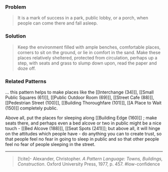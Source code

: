 ### Problem
>It is a mark of success in a park, public lobby, or a porch, when people can come there and fall asleep.

### Solution
>Keep the environment filled with ample benches, comfortable places, corners to sit on the ground, or lie in comfort in the sand. Make these places relatively sheltered, protected from circulation, perhaps up a step, with seats and grass to slump down upon, read the paper and doze off.

### Related Patterns
... this pattern helps to make places like the [[Interchange (34)]], [[Small Public Squares (61)]], [[Public Outdoor Room (69)]], [[Street Cafe (88)]], [[Pedestrian Street (100)]], [[Building Thoroughfare (101)]], [[A Place to Wait (150)]] completely public.

Above all, put the places for sleeping along [[Building Edge (160)]] ; make seats there, and perhaps even a bed alcove or two in public might be a nice touch - [[Bed Alcove (188)]], [[Seat Spots (241)]]; but above all, it will hinge on the attitudes which people have - do anything you can to create trust, so that people feel no fear in going to sleep in public and so that other people feel no fear of people sleeping in the street.

---
> [!cite]- Alexander, Christopher. _A Pattern Language: Towns, Buildings, Construction_. Oxford University Press, 1977, p. 457.
> #low-confidence 